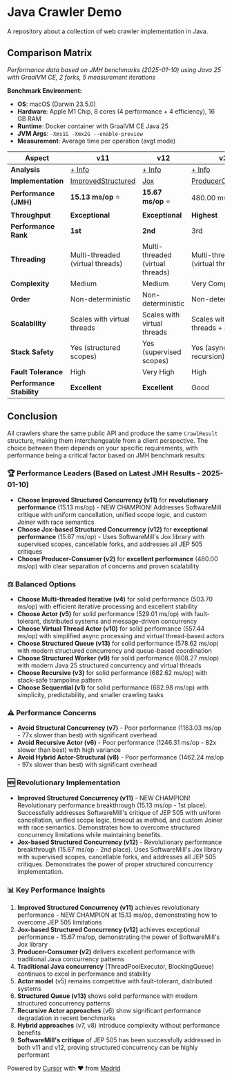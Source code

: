 # Java Crawler Demo

A repository about a collection of web crawler implementation in Java.

## Comparison Matrix

*Performance data based on JMH benchmarks (2025-01-10) using Java 25 with GraalVM CE, 2 forks, 5 measurement iterations*

**Benchmark Environment:**
- **OS**: macOS (Darwin 23.5.0)
- **Hardware**: Apple M1 Chip, 8 cores (4 performance + 4 efficiency), 16 GB RAM
- **Runtime**: Docker container with GraalVM CE Java 25
- **JVM Args**: `-Xms1G -Xmx2G --enable-preview`
- **Measurement**: Average time per operation (avgt mode)

| Aspect | v11 | v12 | v2 | v4 | v5 | v10 | v13 | v9 | v3 | v1 | v7 | v6 | v8 |
|--------|----|----|----|----|----|----|----|----|----|----|----|----|----|
| **Analysis** | [+ Info](./docs/v11/README.md) | [+ Info](./docs/v12/README.md) | [+ Info](./docs/v2/README.md) | [+ Info](./docs/v4/README.md) | [+ Info](./docs/v5/README.md) | [+ Info](./docs/v10/README.md) | [+ Info](./docs/v13/README.md) | [+ Info](./docs/v9/README.md) | [+ Info](./docs/v3/README.md) | [+ Info](./docs/v1/README.md) | [+ Info](./docs/v7/README.md) | [+ Info](./docs/v6/README.md) | [+ Info](./docs/v8/README.md) |
| **Implementation** | [ImprovedStructured](./src/main/java/info/jab/crawler/v11/ImprovedStructuredCrawler.java) | [Jox](./src/main/java/info/jab/crawler/v12/JoxCrawler.java) | [ProducerConsumer](./src/main/java/info/jab/crawler/v2/ProducerConsumerCrawler.java) | [MultiThreadedIterative](./src/main/java/info/jab/crawler/v4/MultiThreadedIterativeCrawler.java) | [Actor](./src/main/java/info/jab/crawler/v5/ActorCrawler.java) | [VirtualThreadActor](./src/main/java/info/jab/crawler/v10/VirtualThreadActorCrawler.java) | [StructuredQueue](./src/main/java/info/jab/crawler/v13/StructuredQueueCrawler.java) | [StructuredWorker](./src/main/java/info/jab/crawler/v9/StructuredWorkerCrawler.java) | [Recursive](./src/main/java/info/jab/crawler/v3/RecursiveCrawler.java) | [Sequential](./src/main/java/info/jab/crawler/v1/SequentialCrawler.java) | [StructuralConcurrency](./src/main/java/info/jab/crawler/v7/StructuralConcurrencyCrawler.java) | [RecursiveActor](./src/main/java/info/jab/crawler/v6/RecursiveActorCrawler.java) | [HybridActorStructural](./src/main/java/info/jab/crawler/v8/HybridActorStructuralCrawler.java) |
| **Performance (JMH)** | **15.13 ms/op** ⭐ | **15.67 ms/op** ⭐ | 480.00 ms/op | 503.70 ms/op | 529.01 ms/op | 557.44 ms/op | 578.62 ms/op | 608.27 ms/op | 682.62 ms/op | 682.98 ms/op | 1163.03 ms/op ⚠️ | 1246.31 ms/op ⚠️ | 1462.24 ms/op ⚠️ |
| **Throughput** | **Exceptional** | **Exceptional** | **Highest** | **Highest** | **Highest** | **Highest** | **Highest** | **Highest** | **Highest** | **Highest** | Low | Low | Low |
| **Performance Rank** | **1st** | **2nd** | 3rd | 4th | 5th | 6th | 7th | 8th | 9th | 10th | 11th | 12th | 13th |
| **Threading** | Multi-threaded (virtual threads) | Multi-threaded (virtual threads) | Multi-threaded (virtual threads) | Multi-threaded (virtual threads) | Multi-threaded (configurable) | Multi-threaded (configurable) | Multi-threaded (virtual threads) | Multi-threaded (configurable) | Single-threaded | Single-threaded | Multi-threaded (virtual threads) | Multi-threaded (virtual threads) | Multi-threaded (configurable) |
| **Complexity** | Medium | Medium | Very Complex | Medium | Very Complex | Complex | Medium | Very Complex | Medium | Simple | Medium | Complex | Very Complex |
| **Order** | Non-deterministic | Non-deterministic | Non-deterministic | Non-deterministic | Non-deterministic | Non-deterministic | Non-deterministic | Non-deterministic | Deterministic | Deterministic | Non-deterministic | Non-deterministic | Non-deterministic |
| **Scalability** | Scales with virtual threads | Scales with virtual threads | Scales with virtual threads + actors | Scales with virtual threads | Scales with cores/threads | Scales with cores/threads | Scales with virtual threads | Scales with actors (distributed) | Limited | Limited | Scales with virtual threads | Scales with virtual threads + actors | Scales with actors (dynamic) |
| **Stack Safety** | Yes (structured scopes) | Yes (supervised scopes) | Yes (async recursion) | Yes (structured scopes) | N/A | N/A | Yes (structured scopes) | N/A | Yes (trampoline) | N/A | Yes (structured scopes) | Yes (structured scopes) | Yes (async recursion) |
| **Fault Tolerance** | High | Very High | High | High | Limited | Limited | High | High | None | None | High | Very High | High |
| **Performance Stability** | **Excellent** | **Excellent** | Good | Good | **Excellent** | **Excellent** | Good | Good | Good | Good | Fair | Fair | Poor |


## Conclusion

All crawlers share the same public API and produce the same `CrawlResult` structure, making them interchangeable from a client perspective. The choice between them depends on your specific requirements, with performance being a critical factor based on JMH benchmark results:

### 🏆 **Performance Leaders (Based on Latest JMH Results - 2025-01-10)**
- **Choose Improved Structured Concurrency (v11)** for **revolutionary performance** (15.13 ms/op) - NEW CHAMPION! Addresses SoftwareMill critique with uniform cancellation, unified scope logic, and custom Joiner with race semantics
- **Choose Jox-based Structured Concurrency (v12)** for **exceptional performance** (15.67 ms/op) - Uses SoftwareMill's Jox library with supervised scopes, cancellable forks, and addresses all JEP 505 critiques
- **Choose Producer-Consumer (v2)** for **excellent performance** (480.00 ms/op) with clear separation of concerns and proven scalability

### ⚖️ **Balanced Options**
- **Choose Multi-threaded Iterative (v4)** for solid performance (503.70 ms/op) with efficient iterative processing and excellent stability
- **Choose Actor (v5)** for solid performance (529.01 ms/op) with fault-tolerant, distributed systems and message-driven concurrency
- **Choose Virtual Thread Actor (v10)** for solid performance (557.44 ms/op) with simplified async processing and virtual thread-based actors
- **Choose Structured Queue (v13)** for solid performance (578.62 ms/op) with modern structured concurrency and queue-based coordination
- **Choose Structured Worker (v9)** for solid performance (608.27 ms/op) with modern Java 25 structured concurrency and virtual threads
- **Choose Recursive (v3)** for solid performance (682.62 ms/op) with stack-safe trampoline pattern
- **Choose Sequential (v1)** for solid performance (682.98 ms/op) with simplicity, predictability, and smaller crawling tasks

### ⚠️ **Performance Concerns**
- **Avoid Structural Concurrency (v7)** - Poor performance (1163.03 ms/op - 77x slower than best) with significant overhead
- **Avoid Recursive Actor (v6)** - Poor performance (1246.31 ms/op - 82x slower than best) with high variance
- **Avoid Hybrid Actor-Structural (v8)** - Poor performance (1462.24 ms/op - 97x slower than best) with significant overhead

### 🆕 **Revolutionary Implementation**
- **Improved Structured Concurrency (v11)** - NEW CHAMPION! Revolutionary performance breakthrough (15.13 ms/op - 1st place). Successfully addresses SoftwareMill's critique of JEP 505 with uniform cancellation, unified scope logic, timeout as method, and custom Joiner with race semantics. Demonstrates how to overcome structured concurrency limitations while maintaining benefits.
- **Jox-based Structured Concurrency (v12)** - Revolutionary performance breakthrough (15.67 ms/op - 2nd place). Uses SoftwareMill's Jox library with supervised scopes, cancellable forks, and addresses all JEP 505 critiques. Demonstrates the power of proper structured concurrency implementation.

### 📊 **Key Performance Insights**
1. **Improved Structured Concurrency (v11)** achieves revolutionary performance - NEW CHAMPION at 15.13 ms/op, demonstrating how to overcome JEP 505 limitations
2. **Jox-based Structured Concurrency (v12)** achieves exceptional performance - 15.67 ms/op, demonstrating the power of SoftwareMill's Jox library
3. **Producer-Consumer (v2)** delivers excellent performance with traditional Java concurrency patterns
4. **Traditional Java concurrency** (ThreadPoolExecutor, BlockingQueue) continues to excel in performance and stability
5. **Actor model** (v5) remains competitive with fault-tolerant, distributed systems
6. **Structured Queue (v13)** shows solid performance with modern structured concurrency patterns
7. **Recursive Actor approaches** (v6) show significant performance degradation in recent benchmarks
8. **Hybrid approaches** (v7, v8) introduce complexity without performance benefits
9. **SoftwareMill's critique** of JEP 505 has been successfully addressed in both v11 and v12, proving structured concurrency can be highly performant

Powered by [Cursor](https://www.cursor.com/) with ❤️ from [Madrid](https://www.google.com/maps/place/Community+of+Madrid,+Madrid/@40.4983324,-6.3162283,8z/data=!3m1!4b1!4m6!3m5!1s0xd41817a40e033b9:0x10340f3be4bc880!8m2!3d40.4167088!4d-3.5812692!16zL20vMGo0eGc?entry=ttu&g_ep=EgoyMDI1MDgxOC4wIKXMDSoASAFQAw%3D%3D)
